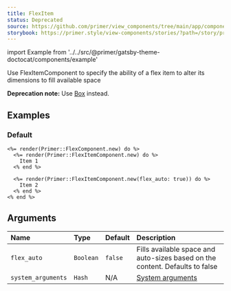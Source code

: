 ```yaml
---
title: FlexItem
status: Deprecated
source: https://github.com/primer/view_components/tree/main/app/components/primer/flex_item_component.rb
storybook: https://primer.style/view-components/stories/?path=/story/primer-flex-item-component
---
```


import Example from '../../src/@primer/gatsby-theme-doctocat/components/example'

<!-- Warning: AUTO-GENERATED file, do not edit. Add code comments to your Ruby instead <3 -->

Use FlexItemComponent to specify the ability of a flex item to alter its
dimensions to fill available space

**Deprecation note:** Use [Box](/components/box) instead.

## Examples

### Default

<Example src="<div class='d-flex'>  <div>    Item 1</div>  <div class='flex-auto '>    Item 2</div></div>" />

```erb
<%= render(Primer::FlexComponent.new) do %>
  <%= render(Primer::FlexItemComponent.new) do %>
    Item 1
  <% end %>

  <%= render(Primer::FlexItemComponent.new(flex_auto: true)) do %>
    Item 2
  <% end %>
<% end %>
```

## Arguments

| Name | Type | Default | Description |
| :- | :- | :- | :- |
| `flex_auto` | `Boolean` | `false` | Fills available space and auto-sizes based on the content. Defaults to false |
| `system_arguments` | `Hash` | N/A | [System arguments](/system-arguments) |
